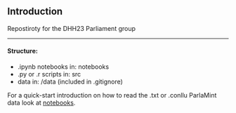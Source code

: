 ## Introduction

Repostiroty for the DHH23 Parliament group

---

#### Structure:
- .ipynb notebooks in: notebooks  
- .py or .r scripts in: src
- data in: /data (included in .gitignore)

For a quick-start introduction on how to read the .txt or .conllu ParlaMint data look at [notebooks](notebooks/).

